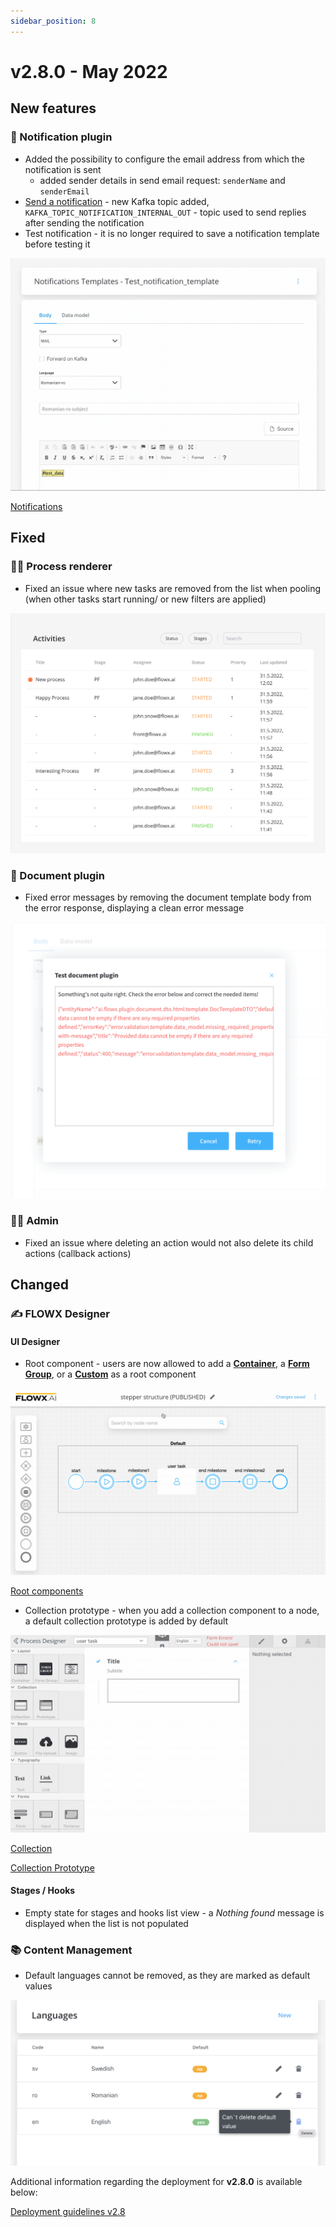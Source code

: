 ```yaml
---
sidebar_position: 8
---
```


# v2.8.0 - May 2022

## **New features**

### :envelope_with_arrow: Notification plugin

* Added the possibility to configure the email address from which the notification is sent&#x20;
  * added sender details in send email request: `senderName` and `senderEmail`
* [Send a notification](../../docs/platform-deep-dive/plugins/custom-plugins/notifications-plugin/using-notifications-plugin/sending-a-notification) - new Kafka topic added, `KAFKA_TOPIC_NOTIFICATION_INTERNAL_OUT` -  topic used to send replies after sending the notification
* Test notification - it is no longer required to save a notification template before testing it

![](../img/release280_notif.gif)

[Notifications](../../docs/platform-deep-dive/plugins/custom-plugins/notifications-plugin)


## **Fixed**

### 🤹‍♀️ Process renderer

* Fixed an issue where new tasks are removed from the list when pooling (when other tasks start running/ or new filters are applied)

![](../img/release280_task_pooling.png)

### :page_facing_up: Document plugin

* Fixed error messages by removing the document template body from the error response, displaying a clean error message

![](../img/release280_test_doc.png)

### 👩‍🏭 Admin

* Fixed an issue where deleting an action would not also delete its child actions (callback actions)

## **Changed**

### :writing_hand: FLOWX **Designer**&#x20;

#### **UI Designer**

* Root component - users are now allowed to add a [**Container**](../../docs/building-blocks/ui-designer/ui-component-types/root-components/container), a [**Form Group**](../../docs/building-blocks/ui-designer/ui-component-types/root-components/form-group), or a [**Custom**](../../docs/building-blocks/ui-designer/ui-component-types/root-components/custom) as a root component

![Root component](../img/release280_root_comp.gif)

[Root components](../../docs/building-blocks/ui-designer/ui-component-types/root-components)


* Collection prototype - when you add a collection component to a node, a default collection prototype is added by default

![Collection prototype](../img/release280_coll_prot.gif)

[Collection](../../docs/building-blocks/ui-designer/ui-component-types/collection)

[Collection Prototype](../../docs/building-blocks/ui-designer/ui-component-types/collection/collection_prototype)

#### Stages / Hooks

* Empty state for stages and hooks list view - a _Nothing found_ message is displayed when the list is not populated

### :books: Content Management

* Default languages cannot be removed, as they are marked as default values

![](../img/release280_cms.png)

Additional information regarding the deployment for **v2.8.0** is available below:

[Deployment guidelines v2.8](deployment-guidelines-v2.8)
